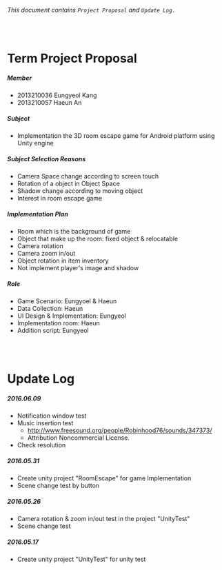 _This document contains `Project Proposal` and `Update Log.`_


<br><br>


# Term Project Proposal


##### Member

* 2013210036 Eungyeol Kang
* 2013210057 Haeun An


##### Subject

* Implementation the 3D room escape game for Android platform using Unity engine


##### Subject Selection Reasons

* Camera Space change according to screen touch
* Rotation of a object in Object Space
* Shadow change according to moving object
* Interest in room escape game


##### Implementation Plan

* Room which is the background of game
* Object that make up the room: fixed object & relocatable
* Camera rotation
* Camera zoom in/out
* Object rotation in item inventory
* Not implement player's image and shadow


##### Role

* Game Scenario: Eungyoel & Haeun
* Data Collection: Haeun
* UI Design & Implementation: Eungyeol
* Implementation room: Haeun
* Addition script: Eungyeol


<br><br>


# Update Log

##### 2016.06.09

* Notification window test
* Music insertion test
  * http://www.freesound.org/people/Robinhood76/sounds/347373/
  * Attribution Noncommercial License.
* Check resolution

##### 2016.05.31

* Create unity project "RoomEscape" for game Implementation
* Scene change test by button


##### 2016.05.26

* Camera rotation & zoom in/out test in the project "UnityTest"
* Scene change test


##### 2016.05.17

* Create unity project "UnityTest" for unity test
